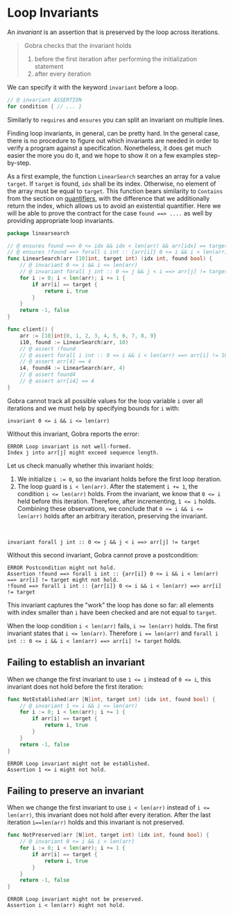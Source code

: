 # Loop Invariants

An _invariant_ is an assertion that is preserved by the loop across iterations.

> Gobra checks that the invariant holds
> 1. before the first iteration after performing the initialization statement
> 2. after every iteration

<!-- If the loop is exited early with a `break` or `return` statement, the invariant may not hold. -->

We can specify it with the keyword `invariant` before a loop.
``` go
// @ invariant ASSERTION
for condition { // ... }
```

Similarly to `requires` and `ensures` you can split an invariant on multiple lines.

Finding loop invariants, in general, can be pretty hard.
In the general case, there is no procedure to figure out which invariants are needed in order to verify a program against a specification.
Nonetheless, it does get much easier the more you do it, and we hope to show it on a few examples step-by-step.

As a first example, the function `LinearSearch` searches an array for a value `target`.
If `target` is found, `idx` shall be its index.
Otherwise, no element of the array must be equal to `target`.
This function bears similarity to `Contains` from the section on [quantifiers](quantifier.md),
with the difference that we additionally return the index, which allows us to avoid an existential quantifier.
Here we will be able to prove the contract for the case `found ==> ....` as well by providing appropriate loop invariants.

``` go
package linearsearch

// @ ensures found ==> 0 <= idx && idx < len(arr) && arr[idx] == target
// @ ensures !found ==> forall i int :: {arr[i]} 0 <= i && i < len(arr) ==> arr[i] != target
func LinearSearch(arr [10]int, target int) (idx int, found bool) {
	// @ invariant 0 <= i && i <= len(arr)
	// @ invariant forall j int :: 0 <= j && j < i ==> arr[j] != target
	for i := 0; i < len(arr); i += 1 {
		if arr[i] == target {
			return i, true
		}
	}
	return -1, false
}

func client() {
	arr := [10]int{0, 1, 2, 3, 4, 5, 6, 7, 8, 9}
	i10, found := LinearSearch(arr, 10)
	// @ assert !found
	// @ assert forall i int :: 0 <= i && i < len(arr) ==> arr[i] != 10
	// @ assert arr[4] == 4
	i4, found4 := LinearSearch(arr, 4)
	// @ assert found4
	// @ assert arr[i4] == 4
}
```
Gobra cannot track all possible values for the loop variable `i` over all iterations and we must help by specifying bounds for `i` with:
``` gobra
invariant 0 <= i && i <= len(arr)
```
Without this invariant, Gobra reports the error:
``` text
ERROR Loop invariant is not well-formed. 
Index j into arr[j] might exceed sequence length.
```
Let us check manually whether this invariant holds:
1. We initialize `i := 0`, so the invariant holds before the first loop iteration.
2. The loop guard is `i < len(arr)`. After the statement `i += 1`, the condition `i <= len(arr)` holds. From the invariant, we know that `0 <= i` held before this iteration. Therefore, after incrementing, `1 <= i` holds. Combining these observations, we conclude that `0 <= i && i <= len(arr)` holds after an arbitrary iteration, preserving the invariant.

<br/>

``` gobra
invariant forall j int :: 0 <= j && j < i ==> arr[j] != target
```
Without this second invariant, Gobra cannot prove a postcondition:
``` text
ERROR Postcondition might not hold. 
Assertion !found ==> forall i int :: {arr[i]} 0 <= i && i < len(arr) ==> arr[i] != target might not hold.
!found ==> forall i int :: {arr[i]} 0 <= i && i < len(arr) ==> arr[i] != target
```
This invariant captures the "work" the loop has done so far: all elements with index smaller than `i` have been checked and are not equal to `target`.

When the loop condition `i < len(arr)` fails, `i >= len(arr)` holds.
The first invariant states that `i <= len(arr)`.
Therefore `i == len(arr)` and `forall i int :: 0 <= i && i < len(arr) ==> arr[i] != target` holds.


## Failing to establish an invariant
When we change the first invariant to use `1 <= i` instead of `0 <= i`, this invariant does not hold before the first iteration:
``` go
func NotEstablished(arr [N]int, target int) (idx int, found bool) {
	// @ invariant 1 <= i && i <= len(arr)
	for i := 0; i < len(arr); i += 1 {
		if arr[i] == target {
			return i, true
		}
	}
	return -1, false
}
```
``` text
ERROR Loop invariant might not be established. 
Assertion 1 <= i might not hold.
```

## Failing to preserve an invariant
When we change the first invariant to use `i < len(arr)` instead of `i <= len(arr)`, this invariant does not hold after every iteration.
After the last iteration `i==len(arr)` holds and this invariant is not preserved.
``` go
func NotPreserved(arr [N]int, target int) (idx int, found bool) {
	// @ invariant 0 <= i && i < len(arr)
	for i := 0; i < len(arr); i += 1 {
		if arr[i] == target {
			return i, true
		}
	}
	return -1, false
}
```
``` text
ERROR Loop invariant might not be preserved. 
Assertion i < len(arr) might not hold.
```
<!-- ``` text -->
<!-- ERROR Postcondition might not hold.  -->
<!-- Assertion !found ==> forall i int :: {arr[i]} 0 <= i && i < len(arr) ==> arr[i] != target might not hold. -->
<!-- ``` -->

<!--
``` gobra
func client() {
	{ // to limit the scope
		i := 0 // hoisted initialization

		assert INV

		invariant INV
		for ; i < N; i++ {
			BODY	// assuming no jumps outside
			assert INV
		}
		assert INV
	}
	// assert INV // may fail here, could depend on i that is out of scope
}
``` 
-->
	
